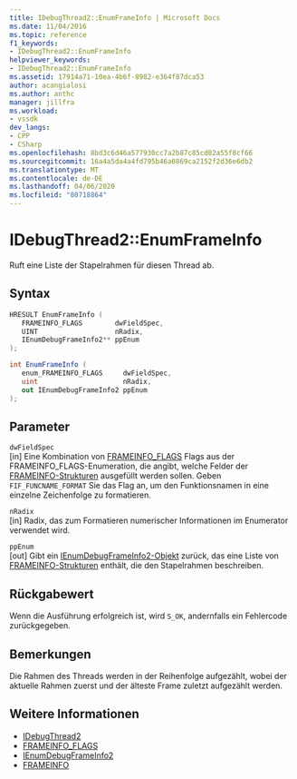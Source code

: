 ```yaml
---
title: IDebugThread2::EnumFrameInfo | Microsoft Docs
ms.date: 11/04/2016
ms.topic: reference
f1_keywords:
- IDebugThread2::EnumFrameInfo
helpviewer_keywords:
- IDebugThread2::EnumFrameInfo
ms.assetid: 17914a71-10ea-4b6f-8982-e364f87dca53
author: acangialosi
ms.author: anthc
manager: jillfra
ms.workload:
- vssdk
dev_langs:
- CPP
- CSharp
ms.openlocfilehash: 8bd3c6d46a577930cc7a2b87c85cd82a55f8cf66
ms.sourcegitcommit: 16a4a5da4a4fd795b46a0869ca2152f2d36e6db2
ms.translationtype: MT
ms.contentlocale: de-DE
ms.lasthandoff: 04/06/2020
ms.locfileid: "80718864"
---
```

# <a name="idebugthread2enumframeinfo"></a>IDebugThread2::EnumFrameInfo
Ruft eine Liste der Stapelrahmen für diesen Thread ab.

## <a name="syntax"></a>Syntax

```cpp
HRESULT EnumFrameInfo ( 
   FRAMEINFO_FLAGS        dwFieldSpec,
   UINT                   nRadix,
   IEnumDebugFrameInfo2** ppEnum
);
```

```csharp
int EnumFrameInfo ( 
   enum_FRAMEINFO_FLAGS     dwFieldSpec,
   uint                     nRadix,
   out IEnumDebugFrameInfo2 ppEnum
);
```

## <a name="parameters"></a>Parameter
`dwFieldSpec`\
[in] Eine Kombination von [FRAMEINFO_FLAGS](../../../extensibility/debugger/reference/frameinfo-flags.md) Flags aus der FRAMEINFO_FLAGS-Enumeration, die angibt, welche Felder der [FRAMEINFO-Strukturen](../../../extensibility/debugger/reference/frameinfo.md) ausgefüllt werden sollen. Geben `FIF_FUNCNAME_FORMAT` Sie das Flag an, um den Funktionsnamen in eine einzelne Zeichenfolge zu formatieren.

`nRadix`\
[in] Radix, das zum Formatieren numerischer Informationen im Enumerator verwendet wird.

`ppEnum`\
[out] Gibt ein [IEnumDebugFrameInfo2-Objekt](../../../extensibility/debugger/reference/ienumdebugframeinfo2.md) zurück, das eine Liste von [FRAMEINFO-Strukturen](../../../extensibility/debugger/reference/frameinfo.md) enthält, die den Stapelrahmen beschreiben.

## <a name="return-value"></a>Rückgabewert
 Wenn die Ausführung erfolgreich ist, wird `S_OK`, andernfalls ein Fehlercode zurückgegeben.

## <a name="remarks"></a>Bemerkungen
 Die Rahmen des Threads werden in der Reihenfolge aufgezählt, wobei der aktuelle Rahmen zuerst und der älteste Frame zuletzt aufgezählt werden.

## <a name="see-also"></a>Weitere Informationen
- [IDebugThread2](../../../extensibility/debugger/reference/idebugthread2.md)
- [FRAMEINFO_FLAGS](../../../extensibility/debugger/reference/frameinfo-flags.md)
- [IEnumDebugFrameInfo2](../../../extensibility/debugger/reference/ienumdebugframeinfo2.md)
- [FRAMEINFO](../../../extensibility/debugger/reference/frameinfo.md)
